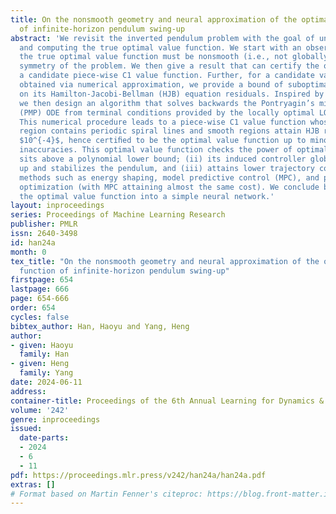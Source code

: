 ```yaml
---
title: On the nonsmooth geometry and neural approximation of the optimal value function
  of infinite-horizon pendulum swing-up
abstract: 'We revisit the inverted pendulum problem with the goal of understanding
  and computing the true optimal value function. We start with an observation that
  the true optimal value function must be nonsmooth (i.e., not globally C1) due to
  symmetry of the problem. We then give a result that can certify the optimality of
  a candidate piece-wise C1 value function. Further, for a candidate value function
  obtained via numerical approximation, we provide a bound of suboptimality based
  on its Hamilton-Jacobi-Bellman (HJB) equation residuals. Inspired by Holzhüter (2004),
  we then design an algorithm that solves backwards the Pontryagin’s minimum principle
  (PMP) ODE from terminal conditions provided by the locally optimal LQR value function.
  This numerical procedure leads to a piece-wise C1 value function whose nonsmooth
  region contains periodic spiral lines and smooth regions attain HJB residuals about
  $10^{-4}$, hence certiﬁed to be the optimal value function up to minor numerical
  inaccuracies. This optimal value function checks the power of optimality: (i) it
  sits above a polynomial lower bound; (ii) its induced controller globally swings
  up and stabilizes the pendulum, and (iii) attains lower trajectory cost than baseline
  methods such as energy shaping, model predictive control (MPC), and proximal policy
  optimization (with MPC attaining almost the same cost). We conclude by distilling
  the optimal value function into a simple neural network.'
layout: inproceedings
series: Proceedings of Machine Learning Research
publisher: PMLR
issn: 2640-3498
id: han24a
month: 0
tex_title: "On the nonsmooth geometry and neural approximation of the optimal value
  function of infinite-horizon pendulum swing-up"
firstpage: 654
lastpage: 666
page: 654-666
order: 654
cycles: false
bibtex_author: Han, Haoyu and Yang, Heng
author:
- given: Haoyu
  family: Han
- given: Heng
  family: Yang
date: 2024-06-11
address:
container-title: Proceedings of the 6th Annual Learning for Dynamics & Control Conference
volume: '242'
genre: inproceedings
issued:
  date-parts:
  - 2024
  - 6
  - 11
pdf: https://proceedings.mlr.press/v242/han24a/han24a.pdf
extras: []
# Format based on Martin Fenner's citeproc: https://blog.front-matter.io/posts/citeproc-yaml-for-bibliographies/
---
```

